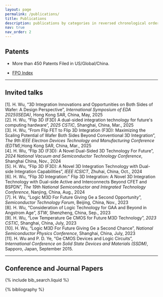 ```yaml
---
layout: page
permalink: /publications/
title: Publications
description: publications by categories in reversed chronological order.
nav: true
nav_order: 2
---
```

## Patents
- More than 450 Patents Filed in US/Global/China.

- <p> <a href='https://www.freepatentsonline.com/result.html?p=1&edit_alert=&srch=xprtsrch&query_txt=IN%2FWu%2CHeng+AADR%2FARMONK&uspat=on&usapp=on&eupat=on&jp=on&pct=on&depat=on&date_range=all&stemming=on&sort=chron&search=Search'>FPO Index</a> </p>

---

## Invited talks
[1]. H. Wu, “3D Integration Innovations and Opportunities on Both Sides of Wafer: A Design Perspective”, _International Symposium of EDA 2025(ISEDA)_, Hong Kong SAR, China, May, 2025  
[2]. H. Wu, “Flip 3D (F3D) A dual-sided integration technology for future's computing hardware”, _2025 CSTIC_, Shanghai, China, Mar., 2025   
[3]. H. Wu, “From Flip FET to Flip 3D Integration (F3D): Maximizing the Scaling Potential of Wafer Both Sides Beyond Conventional 3D Integration”, _The 9th IEEE Electron Devices Technology and Manufacturing Conference (EDTM)_,Hong Kong SAR, China, Mar., 2025  
[4]. H. Wu, “Flip 3D (F3D): A Novel Dual-Sided 3D Technology For Future”, _2024 National Vacuum and Semiconductor Technology Conference_, Shanghai China, Nov., 2024    
[5]. H. Wu, “Flip 3D (F3D): A Novel 3D Integration Technology with Dual-side Integration Capabilities”, _IEEE ICSICT_, Zhuhai, China, Oct., 2024  
[6]. H. Wu, “Flip 3D Integration:" Flip 3D Integration: A Novel 3D Integration Technology with Dual-side Active and Interconnects Beyond CFET and BSPDN”, _The 19th National Semiconductor and Integrated Technology Conference_, Nanjing, China, Aug., 2024  
[7]. H. Wu, “Logic M3D For Future Giving Ge a Second Opportunity”, _Semiconductor Technology Forum_, Beijing, China, Nov., 2023  
[8]. H. Wu, “Consideration of Logic Technology for GAA and Beyond in Angstrom Age”, _STW_, Shenzheng, China, Sep., 2023  
[9]. H. Wu, “Low Temperature Ge CMOS for Future M3D Technology”, _2023 CSTIC_, Shanghai, China, July, 2023  
[10]. H. Wu, “Logic M3D For Future Giving Ge a Second Chance”, _National Semiconductor Physics Conference_, Shanghai, China, July, 2023  
[11]. H. Wu and P. D. Ye, “Ge CMOS Devices and Logic Circuits”, _International Conference on Solid State Devices and Materials (SSDM)_, Sapporo, Japan, September 2015.

---
## Conference and Journal Papers
<!-- _pages/publications.md -->

<!-- Bibsearch Feature -->

{% include bib_search.liquid %}

<div class="publications">

{% bibliography %}

</div>
